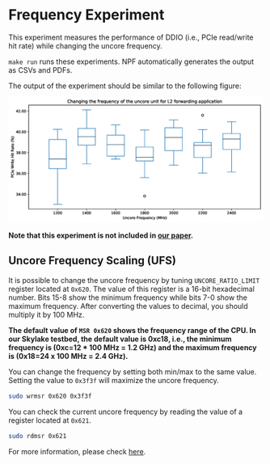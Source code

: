 # Frequency Experiment

This experiment measures the performance of DDIO (i.e., PCIe read/write hit rate) while changing the uncore frequency.

`make run` runs these experiments. NPF automatically generates the output as CSVs and PDFs.

The output of the experiment should be similar to the following figure:

![sample](ddio-freq-sample.png "Frequency Results")

**Note that this experiment is not included in [our paper][ddio-atc-paper].**

## Uncore Frequency Scaling (UFS)

It is possible to change the uncore frequency by tuning `UNCORE_RATIO_LIMIT` register located at `0x620`. The value of this register is a 16-bit hexadecimal number. Bits 15-8 show the minimum frequency while bits 7-0 show the maximum frequency. After converting the values to decimal, you should multiply it by 100 MHz.

**The default value of `MSR 0x620` shows the frequency range of the CPU. In our Skylake testbed, the default value is 0xc18, i.e., the minimum frequency is (0xc=12 * 100 MHz = 1.2 GHz) and the maximum frequency is (0x18=24 x 100 MHz = 2.4 GHz).**

You can change the frequency by setting both min/max to the same value. Setting the value to `0x3f3f` will maximize the uncore frequency.

```bash
sudo wrmsr 0x620 0x3f3f
```

You can check the current uncore frequency by reading the value of a register located at `0x621`.

```bash
sudo rdmsr 0x621
```

For more information, please check [here][intel-book].

[ddio-atc-paper]: https://people.kth.se/~farshin/documents/ddio-atc20.pdf
[intel-book]: https://link.springer.com/book/10.1007/978-1-4302-6638-9

